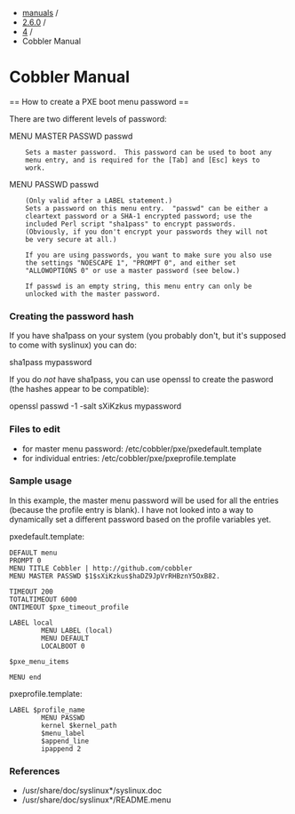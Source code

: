 
<!-- begin content -->

<div id="wrap" class="container">
 <div class="row">
  <div class="span8">
<ul class="breadcrumb"><li><a href="/manuals">manuals</a> <span class="divider">/</span></li><li><a href="/manuals/2.6.0">2.6.0</a> <span class="divider">/</span></li><li><a href="/manuals/2.6.0/4_-_Advanced_Topics.html">4</a> <span class="divider">/</span></li><li class="active">Cobbler Manual</li></ul>
   <h1>Cobbler Manual</h1>
<p>== How to create a PXE boot menu password ==</p>

<p>There are two different levels of password:</p>

<p>MENU MASTER PASSWD passwd</p>

<pre><code>    Sets a master password.  This password can be used to boot any
    menu entry, and is required for the [Tab] and [Esc] keys to
    work.
</code></pre>

<p>MENU PASSWD passwd</p>

<pre><code>    (Only valid after a LABEL statement.)
    Sets a password on this menu entry.  "passwd" can be either a
    cleartext password or a SHA-1 encrypted password; use the
    included Perl script "sha1pass" to encrypt passwords.
    (Obviously, if you don't encrypt your passwords they will not
    be very secure at all.)

    If you are using passwords, you want to make sure you also use
    the settings "NOESCAPE 1", "PROMPT 0", and either set
    "ALLOWOPTIONS 0" or use a master password (see below.)

    If passwd is an empty string, this menu entry can only be
    unlocked with the master password.
</code></pre>

<h3>Creating the password hash</h3>

<p>If you have sha1pass on your system (you probably don't, but it's supposed to come with syslinux) you can do:</p>

<p>sha1pass mypassword</p>

<p>If you do <em>not</em> have sha1pass, you can use openssl to create the pasword (the hashes appear to be compatible):</p>

<p>openssl passwd -1 -salt sXiKzkus mypassword</p>

<h3>Files to edit</h3>

<ul>
<li>for master menu password: /etc/cobbler/pxe/pxedefault.template</li>
<li>for individual entries: /etc/cobbler/pxe/pxeprofile.template</li>
</ul>


<h3>Sample usage</h3>

<p>In this example, the master menu password will be used for all the entries (because the profile entry is blank).  I have not looked into a way to dynamically set a different password based on the profile variables yet.</p>

<p>pxedefault.template:</p>

<pre><code>DEFAULT menu
PROMPT 0
MENU TITLE Cobbler | http://github.com/cobbler
MENU MASTER PASSWD $1$sXiKzkus$haDZ9JpVrRHBznY5OxB82.

TIMEOUT 200
TOTALTIMEOUT 6000
ONTIMEOUT $pxe_timeout_profile

LABEL local
        MENU LABEL (local)
        MENU DEFAULT
        LOCALBOOT 0

$pxe_menu_items

MENU end
</code></pre>

<p>pxeprofile.template:</p>

<pre><code>LABEL $profile_name
        MENU PASSWD
        kernel $kernel_path
        $menu_label
        $append_line
        ipappend 2
</code></pre>

<h3>References</h3>

<ul>
<li>/usr/share/doc/syslinux*/syslinux.doc</li>
<li>/usr/share/doc/syslinux*/README.menu</li>
</ul>

